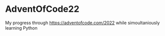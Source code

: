# AdventOfCode22
My progress through https://adventofcode.com/2022 while simoultaniously learning Python